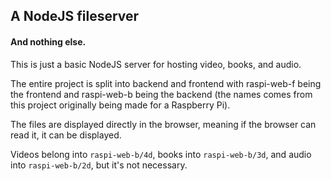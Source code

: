 ## A NodeJS fileserver
#### And nothing else.

This is just a basic NodeJS server for hosting video, books, and audio.

The entire project is split into backend and frontend with raspi-web-f being the frontend and raspi-web-b being the backend (the names comes from this project originally being made for a Raspberry Pi).

The files are displayed directly in the browser, meaning if the browser can read it, it can be displayed.

Videos belong into `raspi-web-b/4d`, books into `raspi-web-b/3d`, and audio into `raspi-web-b/2d`, but it's not necessary.
